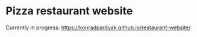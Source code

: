 # Pizza restaurant website

Currently in progress: https://konradpardyak.github.io/restaurant-website/